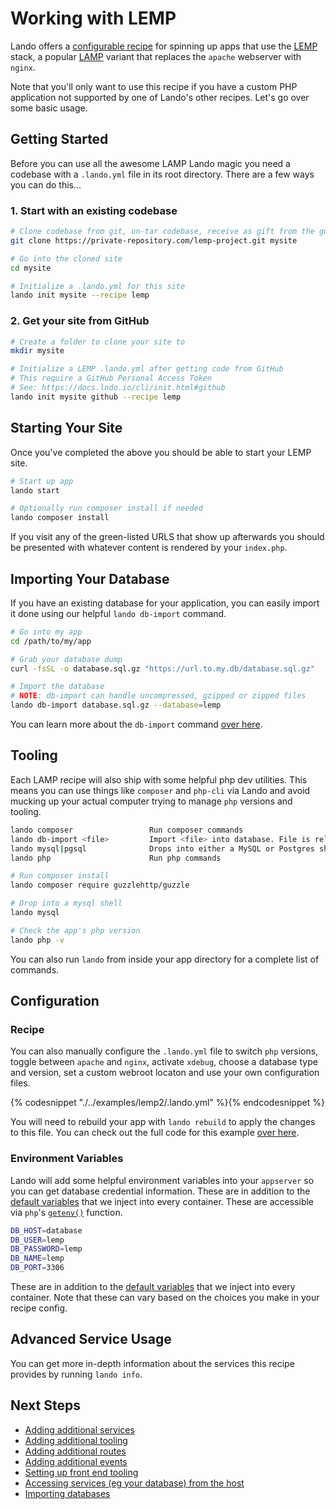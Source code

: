 Working with LEMP
=================

Lando offers a [configurable recipe](./../recipes/lemp.md) for spinning up apps that use the [LEMP](https://lemp.io/) stack, a popular [LAMP](https://en.wikipedia.org/wiki/LAMP_%28software_bundle%29) variant that replaces the `apache` webserver with `nginx`.

Note that you'll only want to use this recipe if you have a custom PHP application not supported by one of Lando's other recipes. Let's go over some basic usage.

Getting Started
---------------

Before you can use all the awesome LAMP Lando magic you need a codebase with a `.lando.yml` file in its root directory. There are a few ways you can do this...

### 1. Start with an existing codebase

```bash
# Clone codebase from git, un-tar codebase, receive as gift from the gods, etc.
git clone https://private-repository.com/lemp-project.git mysite

# Go into the cloned site
cd mysite

# Initialize a .lando.yml for this site
lando init mysite --recipe lemp
```

### 2. Get your site from GitHub

```bash
# Create a folder to clone your site to
mkdir mysite

# Initialize a LEMP .lando.yml after getting code from GitHub
# This require a GitHub Personal Access Token
# See: https://docs.lndo.io/cli/init.html#github
lando init mysite github --recipe lemp
```

Starting Your Site
------------------

Once you've completed the above you should be able to start your LEMP site.

```bash
# Start up app
lando start

# Optionally run composer install if needed
lando composer install
```

If you visit any of the green-listed URLS that show up afterwards you should be presented with whatever content is rendered by your `index.php`.

Importing Your Database
-----------------------

If you have an existing database for your application, you can easily import it done using our helpful `lando db-import` command.

```bash
# Go into my app
cd /path/to/my/app

# Grab your database dump
curl -fsSL -o database.sql.gz "https://url.to.my.db/database.sql.gz"

# Import the database
# NOTE: db-import can handle uncompressed, gzipped or zipped files
lando db-import database.sql.gz --database=lemp
```

You can learn more about the `db-import` command [over here](./db-import.md).

Tooling
-------

Each LAMP recipe will also ship with some helpful php dev utilities. This means you can use things like `composer` and `php-cli` via Lando and avoid mucking up your actual computer trying to manage `php` versions and tooling.

```bash
lando composer                 Run composer commands
lando db-import <file>         Import <file> into database. File is relative to approot.
lando mysql|pgsql              Drops into either a MySQL or Postgres shell depending on what DB you use
lando php                      Run php commands
```

```bash
# Run composer install
lando composer require guzzlehttp/guzzle

# Drop into a mysql shell
lando mysql

# Check the app's php version
lando php -v
```

You can also run `lando` from inside your app directory for a complete list of commands.

Configuration
-------------

### Recipe

You can also manually configure the `.lando.yml` file to switch `php` versions, toggle between `apache` and `nginx`, activate `xdebug`, choose a database type and version, set a custom webroot locaton and use your own configuration files.

{% codesnippet "./../examples/lemp2/.lando.yml" %}{% endcodesnippet %}

You will need to rebuild your app with `lando rebuild` to apply the changes to this file. You can check out the full code for this example [over here](https://github.com/kalabox/lando/tree/master/examples/lemp2).

### Environment Variables

Lando will add some helpful environment variables into your `appserver` so you can get database credential information. These are in addition to the [default variables](./../config/services.md#environment) that we inject into every container. These are accessible via `php`'s [`getenv()`](http://php.net/manual/en/function.getenv.php) function.

```bash
DB_HOST=database
DB_USER=lemp
DB_PASSWORD=lemp
DB_NAME=lemp
DB_PORT=3306
```

These are in addition to the [default variables](./../config/services.md#environment) that we inject into every container. Note that these can vary based on the choices you make in your recipe config.

Advanced Service Usage
----------------------

You can get more in-depth information about the services this recipe provides by running `lando info`.

Next Steps
----------

*   [Adding additional services](./../tutorials/setup-additional-tooling.md)
*   [Adding additional tooling](./../tutorials/tutorials/setup-additional-tooling.md)
*   [Adding additional routes](./../config/proxy.md)
*   [Adding additional events](./../config/events.md)
*   [Setting up front end tooling](./../tutorials/tutorials/frontend.md)
*   [Accessing services (eg your database) from the host](./../tutorials/tutorials/frontend.md)
*   [Importing databases](./../tutorials/tutorials/db-import.md)
